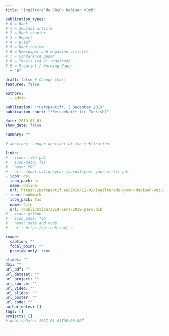 ```yaml
---
title: "İngiltere’de Göçün Değişen Yüzü"

publication_types:
# 0 = Book
# 1 = Journal article
# 2 = Book chapter
# 3 = Report
# 4 = Brief
# 5 = Book review
# 6 = Newspaper and magazine articles
# 7 = Conference paper
# 8 = Thesis (v4.2+ required)
# 9 = Preprint / Working Paper
  - "6"

draft: false # Change this!
featured: false

authors:
  - admin

publication: "*Perspektif*, 2 December 2019"
publication_short: "*Perspektif* (in Turkish)"

date: 2019-01-01
show_date: false

summary: ""

# abstract: Longer abstract of the publication.

links:
# - icon: file-pdf
#   icon-pack: fas
#   name: PDF
#   url: /publication/year-journal/year-journal-txt.pdf
- icon: doi
  icon_pack: ai
  name: Online
  url: https://perspektif.eu/2019/12/02/ingilterede-gocun-degisen-yuzu/
- icon: bookmark
  icon_pack: fas
  name: Cite
  url: /publication/2019-pers/2019-pers.bib
# - icon: github
#   icon_pack: fab
#   name: Data and code
#   url: https://github.com/...

image:
  caption: ""
  focal_point: ""
  preview_only: true

slides: ""
doi: ""
url_pdf: ""
url_dataset: ""
url_project: ""
url_source: ""
url_video: ""
url_slides: ""
url_poster: ""
url_code: ""
author_notes: []
tags: []
projects: []
# publishDate: 2017-01-01T00:00:00Z

---
```


